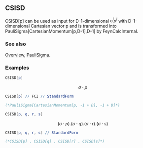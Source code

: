 ## CSISD

CSISD[p] can be used as input for D-1-dimensional $\sigma ^i p^i$ with D-1-dimensional Cartesian vector p and is transformed into PauliSigma[CartesianMomentum[p,D-1],D-1] by FeynCalcInternal.

### See also

[Overview](Extra/FeynCalc.md), [PauliSigma](PauliSigma.md).

### Examples

```mathematica
CSISD[p]
```

$$\sigma \cdot p$$

```mathematica
CSISD[p] // FCI // StandardForm

(*PauliSigma[CartesianMomentum[p, -1 + D], -1 + D]*)
```

```mathematica
CSISD[p, q, r, s]
```

$$(\sigma \cdot p).(\sigma \cdot q).(\sigma \cdot r).(\sigma \cdot s)$$

```mathematica
CSISD[p, q, r, s] // StandardForm

(*CSISD[p] . CSISD[q] . CSISD[r] . CSISD[s]*)
```